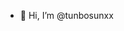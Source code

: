 - 👋 Hi, I’m @tunbosunxx

<!---
tunbosunxx/tunbosunxx is a ✨ special ✨ repository because its `README.md` (this file) appears on your GitHub profile.
You can click the Preview link to take a look at your changes.
--->
